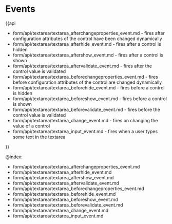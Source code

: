 Events 
==========

{{api

- form/api/textarea/textarea_afterchangeproperties_event.md - fires after configuration attributes of the control have been changed dynamically
- form/api/textarea/textarea_afterhide_event.md - fires after a control is hidden
- form/api/textarea/textarea_aftershow_event.md - fires after a control is shown
- form/api/textarea/textarea_aftervalidate_event.md - fires after the control value is validated
- form/api/textarea/textarea_beforechangeproperties_event.md - fires before configuration attributes of the control are changed dynamically
- form/api/textarea/textarea_beforehide_event.md - fires before a control is hidden
- form/api/textarea/textarea_beforeshow_event.md - fires before a control is shown
- form/api/textarea/textarea_beforevalidate_event.md - fires before the control value is validated
- form/api/textarea/textarea_change_event.md - fires on changing the value of a control
- form/api/textarea/textarea_input_event.md - fires when a user types some text in the textarea

}}
    
@index:
- form/api/textarea/textarea_afterchangeproperties_event.md
- form/api/textarea/textarea_afterhide_event.md
- form/api/textarea/textarea_aftershow_event.md
- form/api/textarea/textarea_aftervalidate_event.md
- form/api/textarea/textarea_beforechangeproperties_event.md
- form/api/textarea/textarea_beforehide_event.md
- form/api/textarea/textarea_beforeshow_event.md
- form/api/textarea/textarea_beforevalidate_event.md
- form/api/textarea/textarea_change_event.md
- form/api/textarea/textarea_input_event.md
